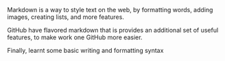 Markdown is a way to style text on the web, by formatting words, adding images, creating lists, and more features.

GitHub have flavored markdown that is provides an additional set of useful features, to make work one GitHub more easier.

Finally, learnt  some basic writing and formatting syntax